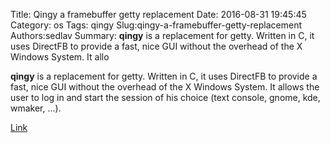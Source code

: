 Title: Qingy a framebuffer getty replacement
Date: 2016-08-31 19:45:45
Category: os
Tags: qingy
Slug:qingy-a-framebuffer-getty-replacement
Authors:sedlav
Summary: **qingy** is a replacement for getty. Written in C, it uses DirectFB to provide a fast, nice GUI without the overhead of the X Windows System. It allo

**qingy** is a replacement for getty. Written in C, it uses DirectFB to provide a fast, nice GUI without the overhead of the X Windows System. It allows the user to log in and start the session of his choice (text console, gnome, kde, wmaker, ...).

[Link](http://qingy.sourceforge.net/about.php)
